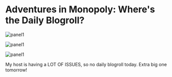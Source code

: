 # Adventures in Monopoly: Where's the Daily Blogroll?

![panel1](http://westkarana.com/wp-content/uploads/2009/05/panel1.jpg "panel1")

![panel1](http://westkarana.com/wp-content/uploads/2009/05/panel2.jpg "panel1")

![panel1](http://westkarana.com/wp-content/uploads/2009/05/panel3.jpg "panel1")

My host is having a LOT OF ISSUES, so no daily blogroll today. Extra big one tomorrow!

